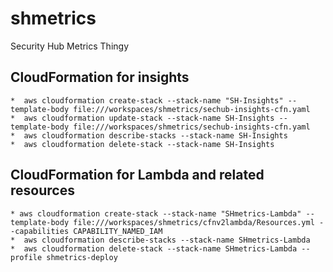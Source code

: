 # shmetrics
Security Hub Metrics Thingy


## CloudFormation for insights
    *  aws cloudformation create-stack --stack-name "SH-Insights" --template-body file:///workspaces/shmetrics/sechub-insights-cfn.yaml
    *  aws cloudformation update-stack --stack-name SH-Insights --template-body file:///workspaces/shmetrics/sechub-insights-cfn.yaml
    *  aws cloudformation describe-stacks --stack-name SH-Insights
    *  aws cloudformation delete-stack --stack-name SH-Insights

## CloudFormation for Lambda and related resources
    * aws cloudformation create-stack --stack-name "SHmetrics-Lambda" --template-body file:///workspaces/shmetrics/cfnv2lambda/Resources.yml --capabilities CAPABILITY_NAMED_IAM
    *  aws cloudformation describe-stacks --stack-name SHmetrics-Lambda
    *  aws cloudformation delete-stack --stack-name SHmetrics-Lambda --profile shmetrics-deploy